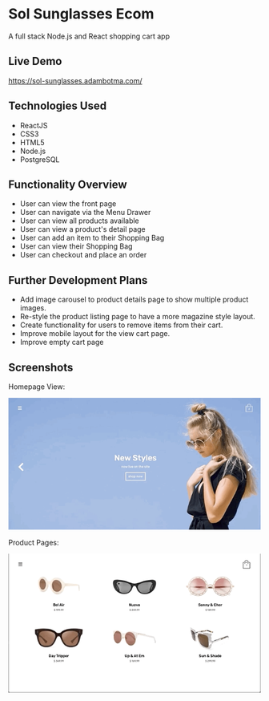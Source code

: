 # Sol Sunglasses Ecom 

A full stack Node.js and React shopping cart app


## Live Demo

https://sol-sunglasses.adambotma.com/


## Technologies Used
  * ReactJS
  * CSS3
  * HTML5
  * Node.js
  * PostgreSQL


## Functionality Overview 
  * User can view the front page 
  * User can navigate via the Menu Drawer
  * User can view all products available
  * User can view a product's detail page
  * User can add an item to their Shopping Bag
  * User can view their Shopping Bag
  * User can checkout and place an order
  

## Further Development Plans 
* Add image carousel to product details page to show multiple product images.
* Re-style the product listing page to have a more magazine style layout. 
* Create functionality for users to remove items from their cart. 
* Improve mobile layout for the view cart page.
* Improve empty cart page

## Screenshots

Homepage View:

![](server/public/images/homepage-view.gif)

Product Pages:

![](server/public/images/product-details-1.gif)
